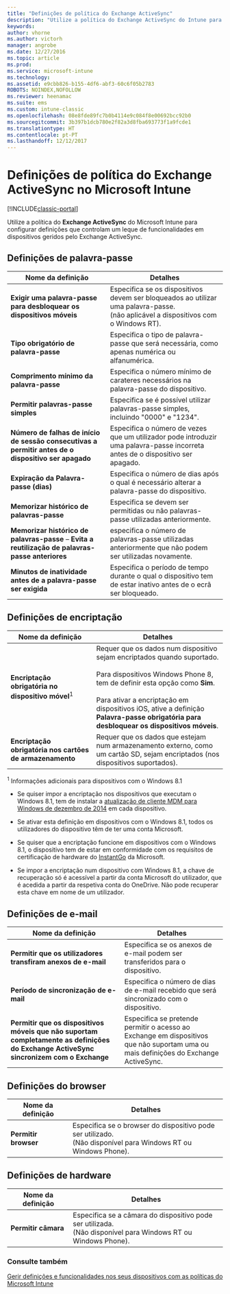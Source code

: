 ```yaml
---
title: "Definições de política do Exchange ActiveSync"
description: "Utilize a política do Exchange ActiveSync do Intune para configurar definições que lhe permitam controlar funcionalidades em dispositivos geridos pelo Exchange ActiveSync."
keywords: 
author: vhorne
ms.author: victorh
manager: angrobe
ms.date: 12/27/2016
ms.topic: article
ms.prod: 
ms.service: microsoft-intune
ms.technology: 
ms.assetid: e9cbb826-b155-4df6-abf3-60c6f05b2783
ROBOTS: NOINDEX,NOFOLLOW
ms.reviewer: heenamac
ms.suite: ems
ms.custom: intune-classic
ms.openlocfilehash: 08e8fde89fc7b0b4114e9c084f8e00692bcc92b0
ms.sourcegitcommit: 3b397b1dcb780e2f82a3d8fba693773f1a9fcde1
ms.translationtype: HT
ms.contentlocale: pt-PT
ms.lasthandoff: 12/12/2017
---
```

# <a name="exchange-activesync-policy-settings-in-microsoft-intune"></a>Definições de política do Exchange ActiveSync no Microsoft Intune

[!INCLUDE[classic-portal](../includes/classic-portal.md)]

Utilize a política do **Exchange ActiveSync** do Microsoft Intune para configurar definições que controlam um leque de funcionalidades em dispositivos geridos pelo Exchange ActiveSync.


## <a name="password-settings"></a>Definições de palavra-passe

|Nome da definição|Detalhes
|----------------|---|
|**Exigir uma palavra-passe para desbloquear os dispositivos móveis**|Especifica se os dispositivos devem ser bloqueados ao utilizar uma palavra-passe.<br>(não aplicável a dispositivos com o Windows RT).|
|**Tipo obrigatório de palavra-passe**|Especifica o tipo de palavra-passe que será necessária, como apenas numérica ou alfanumérica.|
|**Comprimento mínimo da palavra-passe**|Especifica o número mínimo de carateres necessários na palavra-passe do dispositivo.|
|**Permitir palavras-passe simples**|Especifica se é possível utilizar palavras-passe simples, incluindo "0000" e "1234".|
|**Número de falhas de início de sessão consecutivas a permitir antes de o dispositivo ser apagado**|Especifica o número de vezes que um utilizador pode introduzir uma palavra-passe incorreta antes de o dispositivo ser apagado.|
|**Expiração da Palavra-passe (dias)**|Especifica o número de dias após o qual é necessário alterar a palavra-passe do dispositivo.
|**Memorizar histórico de palavras-passe**|Especifica se devem ser permitidas ou não palavras-passe utilizadas anteriormente.|
|**Memorizar histórico de palavras-passe** – **Evita a reutilização de palavras-passe anteriores**|especifica o número de palavras-passe utilizadas anteriormente que não podem ser utilizadas novamente.|
|**Minutos de inatividade antes de a palavra-passe ser exigida**|Especifica o período de tempo durante o qual o dispositivo tem de estar inativo antes de o ecrã ser bloqueado.

## <a name="encryption-settings"></a>Definições de encriptação

|Nome da definição|Detalhes|
|----------------|---|
|**Encriptação obrigatória no dispositivo móvel**<sup>1</sup>|Requer que os dados num dispositivo sejam encriptados quando suportado.<br><br>Para dispositivos Windows Phone 8, tem de definir esta opção como **Sim**.<br /><br />Para ativar a encriptação em dispositivos iOS, ative a definição **Palavra-passe obrigatória para desbloquear os dispositivos móveis**.|
|**Encriptação obrigatória nos cartões de armazenamento**|Requer que os dados que estejam num armazenamento externo, como um cartão SD, sejam encriptados (nos dispositivos suportados).
<sup>1</sup> Informações adicionais para dispositivos com o Windows 8.1

-   Se quiser impor a encriptação nos dispositivos que executam o Windows 8.1, tem de instalar a [atualização de cliente MDM para Windows de dezembro de 2014](https://support.microsoft.com/kb/3013816) em cada dispositivo.

-   Se ativar esta definição em dispositivos com o Windows 8.1, todos os utilizadores do dispositivo têm de ter uma conta Microsoft.

-   Se quiser que a encriptação funcione em dispositivos com o Windows 8.1, o dispositivo tem de estar em conformidade com os requisitos de certificação de hardware do [InstantGo](http://blogs.windows.com/bloggingwindows/2014/06/19/instantgo-a-better-way-to-sleep/) da Microsoft.

-   Se impor a encriptação num dispositivo com Windows 8.1, a chave de recuperação só é acessível a partir da conta Microsoft do utilizador, que é acedida a partir da respetiva conta do OneDrive. Não pode recuperar esta chave em nome de um utilizador.

## <a name="email-settings"></a>Definições de e-mail

|Nome da definição|Detalhes
|----------------|---|
|**Permitir que os utilizadores transfiram anexos de e-mail**|Especifica se os anexos de e-mail podem ser transferidos para o dispositivo.|
|**Período de sincronização de e-mail**|Especifica o número de dias de e-mail recebido que será sincronizado com o dispositivo.
|**Permitir que os dispositivos móveis que não suportam completamente as definições do Exchange ActiveSync sincronizem com o Exchange**|Especifica se pretende permitir o acesso ao Exchange em dispositivos que não suportam uma ou mais definições do Exchange ActiveSync.

## <a name="browser-settings"></a>Definições do browser

|Nome da definição|Detalhes
|----------------|---|
|**Permitir browser**|Especifica se o browser do dispositivo pode ser utilizado.<br>(Não disponível para Windows RT ou Windows Phone).

## <a name="hardware-settings"></a>Definições de hardware

|Nome da definição|Detalhes
|----------------|---|
|**Permitir câmara**|Especifica se a câmara do dispositivo pode ser utilizada.<br>(Não disponível para Windows RT ou Windows Phone).



### <a name="see-also"></a>Consulte também
[Gerir definições e funcionalidades nos seus dispositivos com as políticas do Microsoft Intune](manage-settings-and-features-on-your-devices-with-microsoft-intune-policies.md)
